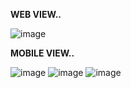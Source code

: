 **WEB VIEW..**

![image](https://github.com/user-attachments/assets/b00c710c-88ab-4dbd-82e8-f393327581d5)


**MOBILE VIEW..**

![image](https://github.com/user-attachments/assets/f03f4bea-98f9-42dc-8fa7-4d172dae17e1)
![image](https://github.com/user-attachments/assets/9232d717-19fd-4728-a17d-12e586454463)
![image](https://github.com/user-attachments/assets/554120bc-e61c-4df6-8efe-462f193d8362)

